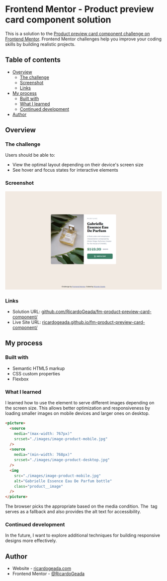 # Frontend Mentor - Product preview card component solution

This is a solution to the [Product preview card component challenge on Frontend Mentor](https://www.frontendmentor.io/challenges/product-preview-card-component-GO7UmttRfa). Frontend Mentor challenges help you improve your coding skills by building realistic projects.

## Table of contents

- [Overview](#overview)
  - [The challenge](#the-challenge)
  - [Screenshot](#screenshot)
  - [Links](#links)
- [My process](#my-process)
  - [Built with](#built-with)
  - [What I learned](#what-i-learned)
  - [Continued development](#continued-development)
- [Author](#author)

## Overview

### The challenge

Users should be able to:

- View the optimal layout depending on their device's screen size
- See hover and focus states for interactive elements

### Screenshot

![](./screenshot.png)

### Links

- Solution URL: [github.com/RicardoGeada/fm-product-preview-card-component/](https://github.com/RicardoGeada/fm-product-preview-card-component)
- Live Site URL: [ricardogeada.github.io/fm-product-preview-card-component/](https://ricardogeada.github.io/fm-product-preview-card-component/)

## My process

### Built with

- Semantic HTML5 markup
- CSS custom properties
- Flexbox

### What I learned

I learned how to use the <picture> element to serve different images depending on the screen size. This allows better optimization and responsiveness by loading smaller images on mobile devices and larger ones on desktop.

```html
<picture>
  <source
    media="(max-width: 767px)"
    srcset="./images/image-product-mobile.jpg"
  />
  <source
    media="(min-width: 768px)"
    srcset="./images/image-product-desktop.jpg"
  />
  <img
    src="./images/image-product-mobile.jpg"
    alt="Gabrielle Essence Eau De Parfum bottle"
    class="product__image"
  />
</picture>
```

The browser picks the appropriate <source> based on the media condition. The <img> tag serves as a fallback and also provides the alt text for accessibility.

### Continued development

In the future, I want to explore additional techniques for building responsive designs more effectively.


## Author

- Website - [ricardogeada.com](https://www.ricardogeada.com)
- Frontend Mentor - [@RicardoGeada](https://www.frontendmentor.io/profile/RicardoGeada)


